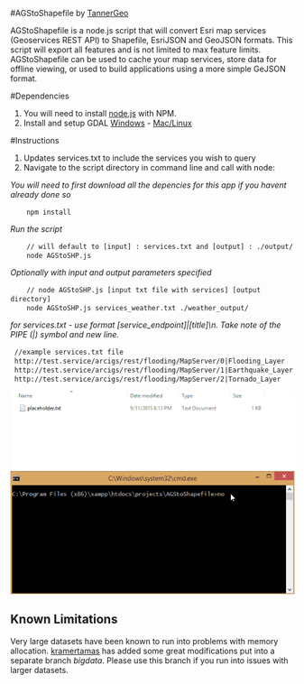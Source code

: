 #AGStoShapefile by [TannerGeo](http://tannergeo.com)

AGStoShapefile is a node.js script that will convert Esri map services (Geoservices REST API) to Shapefile, EsriJSON and GeoJSON formats.  This script will export all features and is not limited to max feature limits.  AGStoShapefile can be used to cache your map services, store data for offline viewing, or used to build applications using a more simple GeJSON format.

#Dependencies
1. You will need to install [node.js](https://nodejs.org/en/) with NPM.
2. Install and setup GDAL [Windows](http://sandbox.idre.ucla.edu/sandbox/tutorials/installing-gdal-for-windows) - [Mac/Linux](https://www.mapbox.com/tilemill/docs/guides/gdal/)

#Instructions
1. Updates services.txt to include the services you wish to query
2. Navigate to the script directory in command line and call with node:

*You will need to first download all the depencies for this app if you havent already done so*

```
    npm install
```

*Run the script*
```
    // will default to [input] : services.txt and [output] : ./output/
    node AGStoSHP.js
```

*Optionally with input and output parameters specified*
```
    // node AGStoSHP.js [input txt file with services] [output directory]
    node AGStoSHP.js services_weather.txt ./weather_output/
```

*for services.txt - use format [service_endpoint]|[title]\n.  Take note of the PIPE (|) symbol and new line.*
```
 //example services.txt file
 http://test.service/arcigs/rest/flooding/MapServer/0|Flooding_Layer
 http://test.service/arcigs/rest/flooding/MapServer/1|Earthquake_Layer
 http://test.service/arcigs/rest/flooding/MapServer/2|Tornado_Layer
```

![screen capture](./screenshot.gif)

## Known Limitations

Very large datasets have been known to run into problems with memory allocation.  [kramertamas](https://github.com/kramertamas) has added some great modifications put into a separate branch *bigdata*.  Please use this branch if you run into issues with larger datasets.

